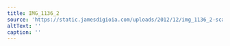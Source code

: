 ```yaml
---
title: IMG_1136_2
source: 'https://static.jamesdigioia.com/uploads/2012/12/img_1136_2-scaled.jpg'
altText: ''
caption: ''
---
```


